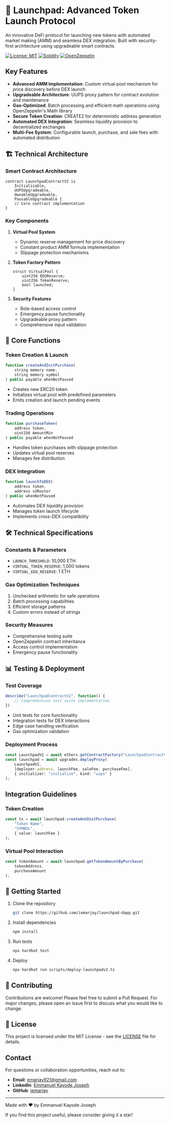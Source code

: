 # 🚀 Launchpad: Advanced Token Launch Protocol

An innovative DeFi protocol for launching new tokens with automated market making (AMM) and seamless DEX integration. Built with security-first architecture using upgradeable smart contracts.

[![License: MIT](https://img.shields.io/badge/License-MIT-yellow.svg)](https://opensource.org/licenses/MIT)
[![Solidity](https://img.shields.io/badge/solidity-%5E0.8.0-blue)](https://soliditylang.org/)
[![OpenZeppelin](https://img.shields.io/badge/OpenZeppelin-Protected-brightgreen)](https://www.openzeppelin.com/)

## Key Features

- **Advanced AMM Implementation**: Custom virtual pool mechanism for price discovery before DEX launch
- **Upgradeable Architecture**: UUPS proxy pattern for contract evolution and maintenance
- **Gas-Optimized**: Batch processing and efficient math operations using OpenZeppelin's Math library
- **Secure Token Creation**: CREATE2 for deterministic address generation
- **Automated DEX Integration**: Seamless liquidity provision to decentralized exchanges
- **Multi-Fee System**: Configurable launch, purchase, and sale fees with automated distribution

## 🏗️ Technical Architecture

### Smart Contract Architecture

```solidity
contract LaunchpadContractV2 is 
    Initializable, 
    UUPSUpgradeable, 
    OwnableUpgradeable, 
    PausableUpgradeable {
    // Core contract implementation
}
```

### Key Components

1. **Virtual Pool System**
    - Dynamic reserve management for price discovery
    - Constant product AMM formula implementation
    - Slippage protection mechanisms

2. **Token Factory Pattern**
   ```solidity
   struct VirtualPool {
       uint256 EDUReserve;
       uint256 TokenReserve;
       bool launched;
   }
   ```

3. **Security Features**
    - Role-based access control
    - Emergency pause functionality
    - Upgradeable proxy pattern
    - Comprehensive input validation

## 🔧 Core Functions

### Token Creation & Launch
```typescript
function createAndInitPurchase(
    string memory name, 
    string memory symbol
) public payable whenNotPaused
```
- Creates new ERC20 token
- Initializes virtual pool with predefined parameters
- Emits creation and launch pending events

### Trading Operations
```typescript
function purchaseToken(
    address token, 
    uint256 AmountMin
) public payable whenNotPaused
```
- Handles token purchases with slippage protection
- Updates virtual pool reserves
- Manages fee distribution

### DEX Integration
```typescript
function launchToDEX(
    address token, 
    address v2Router
) public whenNotPaused
```
- Automates DEX liquidity provision
- Manages token launch lifecycle
- Implements cross-DEX compatibility

## 🛠️ Technical Specifications

### Constants & Parameters
- `LAUNCH_THRESHOLD`: 10,000 ETH
- `VIRTUAL_TOKEN_RESERVE`: 1,000 tokens
- `VIRTUAL_EDU_RESERVE`: 1 ETH

### Gas Optimization Techniques
1. Unchecked arithmetic for safe operations
2. Batch processing capabilities
3. Efficient storage patterns
4. Custom errors instead of strings

### Security Measures
- Comprehensive testing suite
- OpenZeppelin contract inheritance
- Access control implementation
- Emergency pause functionality

## 📊 Testing & Deployment

### Test Coverage
```typescript
describe("LaunchpadContractV2", function() {
    // Comprehensive test suite implementation
})
```
- Unit tests for core functionality
- Integration tests for DEX interactions
- Edge case handling verification
- Gas optimization validation

### Deployment Process
```typescript
const LaunchpadV2 = await ethers.getContractFactory("LaunchpadContractV2");
const launchpad = await upgrades.deployProxy(
    LaunchpadV2,
    [deployer.address, launchFee, saleFee, purchaseFee],
    { initializer: "initialize", kind: "uups" }
);
```

## Integration Guidelines

### Token Creation
```typescript
const tx = await launchpad.createAndInitPurchase(
    "Token Name",
    "SYMBOL",
    { value: launchFee }
);
```

### Virtual Pool Interaction
```typescript
const tokenAmount = await launchpad.getTokenAmountByPurchase(
    tokenAddress, 
    purchaseAmount
);
```

## 🚀 Getting Started

1. Clone the repository
   ```bash
   git clone https://github.com/iemarjay/launchpad-dapp.git
   ```

2. Install dependencies
   ```bash
   npm install
   ```

3. Run tests
   ```bash
   npx hardhat test
   ```

4. Deploy
   ```bash
   npx hardhat run scripts/deploy-launchpadv2.ts
   ```

## 🤝 Contributing

Contributions are welcome! Please feel free to submit a Pull Request. For major changes, please open an issue first to discuss what you would like to change.

## 📜 License

This project is licensed under the MIT License - see the [LICENSE](LICENSE) file for details.

## Contact

For questions or collaboration opportunities, reach out to:

- **Email**: emarjay921@gmail.com
- **LinkedIn**: [Emmanuel Kayode Joseph](https://www.linkedin.com/in/iemarjay)
- **GitHub**: [iemarjay](https://github.com/iemarjay)

---

Made with ❤️ by Emmanuel Kayode Joseph

If you find this project useful, please consider giving it a star!
